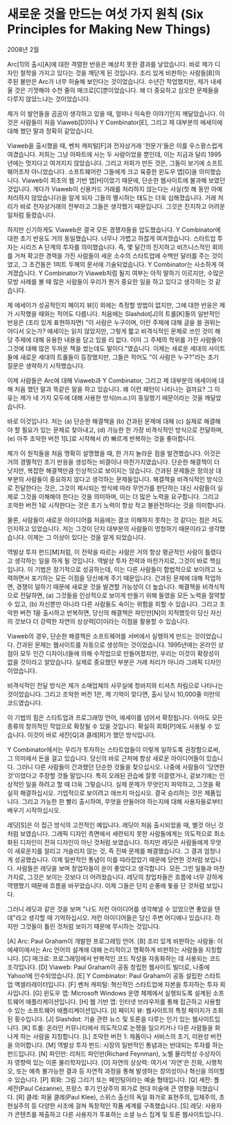# 새로운 것을 만드는 여섯 가지 원칙 (Six Principles for Making New Things)

2008년 2월

Arc[1]의 출시[A]에 대한 격렬한 반응은 예상치 못한 결과를 낳았습니다. 바로 제가 디자인 철학을 가지고 있다는 것을 깨닫게 된 것입니다. 조리 있게 비판하는 사람들[B]의 주된 불만은 Arc가 너무 허술해 보인다는 것이었습니다. 수년간 작업했지만, 제가 내세울 것은 기껏해야 수천 줄의 매크로[C]뿐이었습니다. 왜 더 중요하고 심오한 문제들을 다루지 않았느냐는 것이었습니다.

제가 이 발언들을 곰곰이 생각하고 있을 때, 얼마나 익숙한 이야기인지 깨달았습니다. 이것은 사람들이 처음 Viaweb[D]이나 Y Combinator[E], 그리고 제 대부분의 에세이에 대해 했던 말과 정확히 같았습니다.

Viaweb을 출시했을 때, 벤처 캐피털[F]과 전자상거래 '전문가'들은 이를 우스꽝스럽게 여겼습니다. 저희는 그냥 아파트에 사는 두 사람이었을 뿐인데, 이는 지금과 달리 1995년에는 멋지다고 여겨지지 않았습니다. 그리고 저희가 만든 것은, 그들이 보기에 소프트웨어조차 아니었습니다. 소프트웨어란 그들에게 크고 육중한 윈도우 앱[G]을 의미했습니다. Viaweb이 최초의 웹 기반 앱[H]이었기 때문에, 단순한 웹사이트에 불과해 보였던 것입니다. 게다가 Viaweb이 신용카드 거래를 처리하지 않는다는 사실(첫 해 동안 아예 처리하지 않았습니다)을 알게 되자 그들의 멸시하는 태도는 더욱 심해졌습니다. 거래 처리가 바로 전자상거래의 전부라고 그들은 생각했기 때문입니다. 그것은 진지하고 어려운 일처럼 들렸습니다.

하지만 신기하게도 Viaweb은 결국 모든 경쟁자들을 압도했습니다. Y Combinator에 대한 초기 반응도 거의 동일했습니다. 너무나 가볍고 하찮게 여겨졌습니다. 스타트업 투자는 시리즈 A 단계의 투자를 의미했습니다. 즉, 몇 달간의 진지하고 비즈니스적인 회의를 거쳐 확고한 경력을 가진 사람들이 세운 소수의 스타트업에 수백만 달러를 주는 것이었고, 그 조건들은 1피트 두께의 문서에 기술되었습니다. Y Combinator는 사소하게 여겨졌습니다. Y Combinator가 Viaweb처럼 될지 여부는 아직 말하기 이르지만, 수많은 모방 사례를 볼 때 많은 사람들이 우리가 뭔가 중요한 일을 하고 있다고 생각하는 것 같습니다.

제 에세이가 성공적인지 페이지 뷰[I] 외에는 측정할 방법이 없지만, 그에 대한 반응은 제가 시작했을 때와는 적어도 다릅니다. 처음에는 Slashdot[J]의 트롤[K]들의 일반적인 반응은 (조리 있게 표현하자면) "이 사람은 누구이며, 이런 주제에 대해 글을 쓸 권위는 어디서 오는가? 에세이는 읽지 않았지만, 그렇게 짧고 비격식적인 문체로 쓰인 것이 해당 주제에 대해 유용한 내용을 담고 있을 리 없다. 이미 그 주제의 학위를 가진 사람들이 그것에 대해 많은 두꺼운 책을 썼는데도 말이다."였습니다. 이제는 새로운 세대의 사이트들에 새로운 세대의 트롤들이 등장했지만, 그들은 적어도 "이 사람은 누구?"라는 초기 질문은 생략하기 시작했습니다.

이제 사람들은 Arc에 대해 Viaweb과 Y Combinator, 그리고 제 대부분의 에세이에 대해 처음 했던 말과 똑같은 말을 하고 있습니다. 왜 이런 패턴이 나타나는 걸까요? 그 이유는 제가 네 가지 모두에 대해 사용한 방식(m.o.)이 동일했기 때문이라는 것을 깨달았습니다.

바로 이것입니다. 저는 (a) 단순한 해결책을 (b) 간과된 문제에 대해 (c) 실제로 해결해야 할 필요가 있는 문제로 찾아내고, (d) 가능한 한 가장 비격식적인 방식으로 전달하며, (e) 아주 조악한 버전 1[L]로 시작해서 (f) 빠르게 반복하는 것을 좋아합니다.

제가 이 원칙들을 처음 명확히 설명했을 때, 한 가지 놀라운 점을 발견했습니다. 이것은 거의 경멸적인 초기 반응을 생성하는 비결이나 마찬가지였습니다. 단순한 해결책이 더 낫지만, 복잡한 해결책만큼 인상적으로 보이지는 않습니다. 간과된 문제들은 정의상 대부분의 사람들이 중요하지 않다고 생각하는 문제들입니다. 해결책을 비격식적인 방식으로 전달한다는 것은, 그것이 제시되는 방식에 따라 무언가를 판단하는 대신 사람들이 실제로 그것을 이해해야 한다는 것을 의미하며, 이는 더 많은 노력을 요구합니다. 그리고 조악한 버전 1로 시작한다는 것은 초기 노력이 항상 작고 불완전하다는 것을 의미합니다.

물론, 사람들이 새로운 아이디어를 처음에는 결코 이해하지 못하는 것 같다는 점은 저도 인지하고 있었습니다. 저는 그것이 단지 대부분의 사람들이 멍청하기 때문이라고 생각했습니다. 이제는 그 이상이 있다는 것을 알게 되었습니다.

역발상 투자 펀드[M]처럼, 이 전략을 따르는 사람은 거의 항상 평균적인 사람이 틀렸다고 생각하는 일을 하게 될 것입니다. 역발상 투자 전략과 마찬가지로, 그것이 바로 핵심입니다. 이 기법은 장기적으로 성공하는데, 이는 다른 사람들이 합법적으로 보이려고 노력하면서 포기하는 모든 이점을 당신에게 주기 때문입니다. 간과된 문제에 대해 작업하면, 경쟁이 덜하기 때문에 새로운 것을 발견할 가능성이 더 높습니다. 해결책을 비격식적으로 전달하면, (a) 그것들을 인상적으로 보이게 만들기 위해 들였을 모든 노력을 절약할 수 있고, (b) 자신뿐만 아니라 다른 사람들도 속이는 위험을 피할 수 있습니다. 그리고 조악한 버전 1을 출시하고 반복하면, 당신의 해결책은 파인만[N]이 지적했듯이 당신 자신의 것보다 더 강력한 자연의 상상력[O]이라는 이점을 활용할 수 있습니다.

Viaweb의 경우, 단순한 해결책은 소프트웨어를 서버에서 실행하게 만드는 것이었습니다. 간과된 문제는 웹사이트를 자동으로 생성하는 것이었습니다. 1995년에는 온라인 상점이 모두 인간 디자이너들에 의해 수작업으로 만들어졌지만, 우리는 이것이 확장성이 없을 것이라고 알았습니다. 실제로 중요했던 부분은 거래 처리가 아니라 그래픽 디자인이었습니다.

비격식적인 전달 방식은 제가 소매업체의 사무실에 청바지와 티셔츠 차림으로 나타나는 것이었습니다. 그리고 조악한 버전 1은, 제 기억이 맞다면, 출시 당시 10,000줄 미만의 코드였습니다.

이 기법의 힘은 스타트업과 프로그래밍 언어, 에세이를 넘어서 확장됩니다. 아마도 모든 종류의 창의적인 작업으로 확장될 수 있을 것입니다. 확실히 회화[P]에도 사용될 수 있습니다. 이것이 바로 세잔[Q]과 클레[R]가 했던 방식입니다.

Y Combinator에서는 우리가 투자하는 스타트업들이 이렇게 일하도록 권장함으로써, 그 의미에서 돈을 걸고 있습니다. 당신의 바로 근처에 항상 새로운 아이디어들이 있습니다. 그러니 다른 사람들이 간과했던 단순한 것들을 찾으십시오. 나중에 사람들이 '당연한 것'이었다고 주장할 것들 말입니다. 특히 오래된 관습에 잘못 이끌렸거나, 겉보기에는 인상적인 일을 하려고 할 때 더욱 그렇습니다. 실제 문제가 무엇인지 파악하고, 그것을 확실히 해결하십시오. 기업적으로 보이려고 애쓰지 마십시오. 결국 승리하는 것은 제품입니다. 그리고 가능한 한 빨리 출시하여, 무엇을 만들어야 하는지에 대해 사용자들로부터 배우기 시작하십시오.

레딧[S]은 이 접근 방식의 고전적인 예입니다. 레딧이 처음 출시되었을 때, 별것 아닌 것처럼 보였습니다. 그래픽 디자인 측면에서 세련되지 못한 사람들에게는 의도적으로 최소화된 디자인이 전혀 디자인이 아닌 것처럼 보였습니다. 하지만 레딧은 사람들에게 무엇이 새로운지를 알리고 거슬리지 않는 것, 즉 진짜 문제를 해결했습니다. 그 결과 엄청나게 성공했습니다. 이제 일반적인 통념이 이를 따라잡았기 때문에 당연한 것처럼 보입니다. 사람들은 레딧을 보며 창업자들이 운이 좋았다고 생각합니다. 모든 그런 일들과 마찬가지로, 그것은 보이는 것보다 더 어려웠습니다. 레딧의 창업자들은 흐름에 너무 강하게 역행했기 때문에 흐름을 바꾸었습니다. 이제 그들은 단지 순풍에 돛을 단 것처럼 보입니다.

그러니 레딧과 같은 것을 보며 "나도 저런 아이디어를 생각해낼 수 있었으면 좋았을 텐데"라고 생각할 때 기억하십시오. 저런 아이디어들은 당신 주변 어디에나 있습니다. 하지만 그것들이 틀린 것처럼 보이기 때문에 무시하는 것입니다.

[A] Arc: Paul Graham이 개발한 프로그래밍 언어.
[B] 조리 있게 비판하는 사람들: 이 에세이에서는 Arc 언어의 설계에 대해 논리적이고 명확하게 비판하는 사람들을 지칭합니다.
[C] 매크로: 프로그래밍에서 반복적인 코드 작성을 자동화하는 데 사용되는 코드 조각입니다.
[D] Viaweb: Paul Graham이 공동 창립한 웹사이트 빌더로, 나중에 Yahoo!에 인수되었습니다.
[E] Y Combinator: Paul Graham이 공동 설립한 스타트업 액셀러레이터입니다.
[F] 벤처 캐피털: 혁신적인 스타트업에 자본을 투자하는 투자 회사입니다.
[G] 윈도우 앱: Microsoft Windows 운영 체제에서 실행되도록 설계된 소프트웨어 애플리케이션입니다.
[H] 웹 기반 앱: 인터넷 브라우저를 통해 접근하고 사용할 수 있는 소프트웨어 애플리케이션입니다.
[I] 페이지 뷰: 웹사이트의 특정 페이지가 조회된 횟수입니다.
[J] Slashdot: 기술 관련 뉴스 및 토론을 다루는 인기 있는 웹사이트입니다.
[K] 트롤: 온라인 커뮤니티에서 의도적으로 논쟁을 일으키거나 다른 사람들을 화나게 하는 사람을 지칭합니다.
[L] 조악한 버전 1: 제품이나 서비스의 초기, 미완성 버전을 의미합니다.
[M] 역발상 투자 펀드: 시장의 일반적인 통념과는 반대되는 투자를 하는 펀드입니다.
[N] 파인만: 리처드 파인만(Richard Feynman), 노벨 물리학상 수상자이자 영향력 있는 이론 물리학자입니다.
[O] 자연의 상상력: 여기서 '자연'은 진화, 시행착오, 또는 예측 불가능한 결과 등 자연적 과정을 통해 발생하는 창의성이나 혁신을 의미할 수 있습니다.
[P] 회화: 그림 그리기 또는 페인팅이라는 예술 형태입니다.
[Q] 세잔: 폴 세잔(Paul Cézanne), 프랑스 후기 인상주의 화가로 현대 미술에 큰 영향을 미쳤습니다.
[R] 클레: 파울 클레(Paul Klee), 스위스 출신의 독일 화가로 표현주의, 입체주의, 초현실주의 등 다양한 사조에 걸쳐 독창적인 작품 세계를 구축했습니다.
[S] 레딧: 사용자가 콘텐츠를 제출하고 다른 사용자가 투표하는 소셜 뉴스 집계 및 토론 웹사이트입니다.